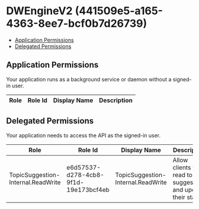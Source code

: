 # DWEngineV2 (441509e5-a165-4363-8ee7-bcf0b7d26739)
- [Application Permissions](#application-permissions)
- [Delegated Permissions](#delegated-permissions)

## Application Permissions
Your application runs as a background service or daemon without a signed-in user.

| Role | Role Id | Display Name | Description |
|---|---|---|---|

## Delegated Permissions
Your application needs to access the API as the signed-in user. 

| Role | Role Id | Display Name | Description |
|---|---|---|---|
| TopicSuggestion-Internal.ReadWrite | e6d57537-d278-4cb8-9f1d-19e173bcf4eb | TopicSuggestion-Internal.ReadWrite | Allow clients to read topic suggestions and update their status |

